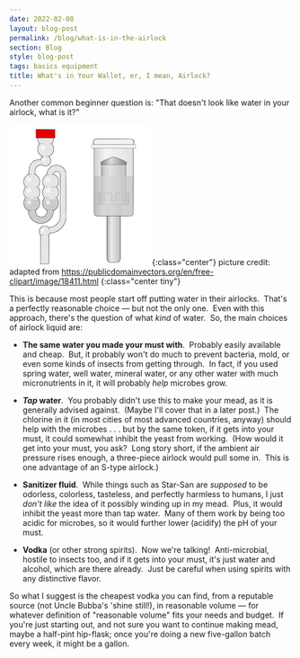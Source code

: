 ```yaml
---
date: 2022-02-08
layout: blog-post
permalink: /blog/what-is-in-the-airlock
section: Blog
style: blog-post
tags: basics equipment
title: What's in Your Wallet, er, I mean, Airlock?
---
```


Another common beginner question is:
"That doesn't look like water in your airlock, what is it?"

![s-type and three-piece airlocks, with fluid](/assets/img/s-and-3piece-airlocks.png)
{:class="center"}
picture credit: adapted from https://publicdomainvectors.org/en/free-clipart/image/18411.html
{:class="center tiny"}

This is because most people start off putting water in their airlocks.&nbsp;
That's a perfectly reasonable choice &mdash;
but not the only one.&nbsp;
Even with this approach, there's the question of
what _kind_ of water.&nbsp;
So, the main choices of airlock liquid are:

- **The same water you made your must with**.&nbsp;
Probably easily available and cheap.&nbsp;
But, it probably won't do much to prevent
bacteria, mold, or even some kinds of insects from getting through.&nbsp;
In fact, if you used spring water, well water, mineral water,
or any other water with much micronutrients in it,
it will probably _help_ microbes grow.

- **_Tap_ water**.&nbsp;
You probably didn't use this to make your mead,
as it is generally advised against.&nbsp;
(Maybe I'll cover that in a later post.)&nbsp;
The chlorine in it
(in most cities of most advanced countries, anyway)
should help with the microbes . . .
but by the same token, if it gets into your must,
it could somewhat inhibit the yeast from working.&nbsp;
(How would it get into your must, you ask?&nbsp;
Long story short, if the ambient air pressure rises enough,
a three-piece airlock would pull some in.&nbsp;
This is one advantage of an S-type airlock.)

- **Sanitizer fluid**.&nbsp;
While things such as Star-San are _supposed_ to be
odorless, colorless, tasteless, and
perfectly harmless to humans,
I just _don't like_ the idea of it possibly winding up in my mead.&nbsp;
Plus, it would inhibit the yeast more than tap water.&nbsp;
Many of them work by being too acidic for microbes,
so it would further lower (acidify) the pH of your must.

- **Vodka** (or other strong spirits).&nbsp;
Now we're talking!&nbsp;
Anti-microbial, hostile to insects too,
and if it gets into your must,
it's just water and alcohol, which are there already.&nbsp;
Just be careful when using spirits with any distinctive flavor.

So what I suggest is
the cheapest vodka you can find,
from a reputable source
(not Uncle Bubba's 'shine still!),
in reasonable volume &mdash;
for whatever definition of "reasonable volume"
fits your needs and budget.&nbsp;
If you're just starting out,
and not sure you want to continue making mead,
maybe a half-pint hip-flask;
once you're doing a new five-gallon batch every week,
it might be a gallon.
